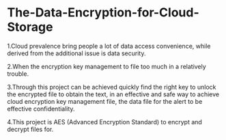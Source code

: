 # The-Data-Encryption-for-Cloud-Storage
1.Cloud prevalence bring people a lot of data access convenience, while derived from the additional issue is data security.

2.When the encryption key management to file too much in a relatively trouble.

3.Through this project can be achieved quickly find the right key to unlock the encrypted file to obtain the text, in an effective and safe way to achieve cloud encryption key management file, the data file for the alert to be effective confidentiality.

4.This project is AES (Advanced Encryption Standard) to encrypt and decrypt files for.
